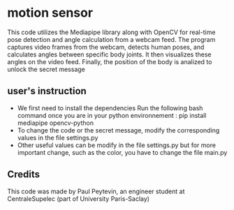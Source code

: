 # motion sensor
 This code utilizes the Mediapipe library along with OpenCV for real-time pose detection and angle calculation from a webcam feed. The program captures video frames from the webcam, detects human poses, and calculates angles between specific body joints. It then visualizes these angles on the video feed. Finally, the position of the body is analized to unlock the secret message

## user's instruction
- We first need to install the dependencies
Run the following bash command once you are in your python environnement :
pip install mediapipe opencv-python
- To change the code or the secret message, modify the corresponding values in the file settings.py
- Other useful values can be modify in the file settings.py but for more important change, such as the color, you have to change the file main.py

## Credits
This code was made by Paul Peytevin, an engineer student at CentraleSupelec (part of University Paris-Saclay)